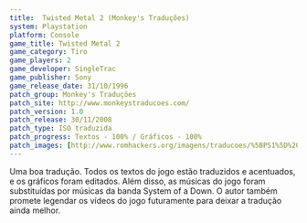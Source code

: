```yaml
---
title:  Twisted Metal 2 (Monkey's Traduções)
system: Playstation
platform: Console
game_title: Twisted Metal 2
game_category: Tiro
game_players: 2
game_developer: SingleTrac
game_publisher: Sony
game_release_date: 31/10/1996
patch_group: Monkey's Traduções
patch_site: http://www.monkeystraducoes.com/
patch_version: 1.0
patch_release: 30/11/2008
patch_type: ISO traduzida
patch_progress: Textos - 100% / Gráficos - 100%
patch_images: [http://www.romhackers.org/imagens/traducoes/%5BPS1%5D%20Twisted%20Metal%202%20-%20Monkey's%20Tradu%C3%A7%C3%B5es%20-%201.jpg,http://www.romhackers.org/imagens/traducoes/%5BPS1%5D%20Twisted%20Metal%202%20-%20Monkey's%20Tradu%C3%A7%C3%B5es%20-%202.jpg,http://www.romhackers.org/imagens/traducoes/%5BPS1%5D%20Twisted%20Metal%202%20-%20Monkey's%20Tradu%C3%A7%C3%B5es%20-%203.jpg]
---
```

Uma boa tradução. Todos os textos do jogo estão traduzidos e acentuados, e os gráficos foram editados. Além disso, as músicas do jogo foram substituídas por músicas da banda System of a Down. O autor também promete legendar os vídeos do jogo futuramente para deixar a tradução ainda melhor.